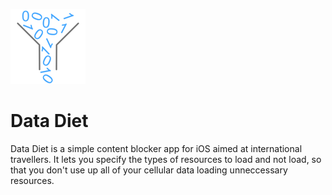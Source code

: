  ![Logo](https://github.com/jacklightbody/Data-Diet/blob/master/data%20diet/Assets.xcassets/AppIcon.appiconset/logov1-60%402x.png "Logo")
# Data Diet
Data Diet is a simple content blocker app for iOS aimed at international travellers. It lets you specify the types of resources to load and not load, so that you don't use up all of your cellular data loading unneccessary resources.

